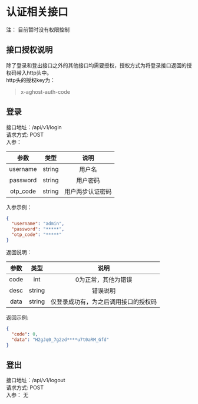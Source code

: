 # 认证相关接口

注： 目前暂时没有权限控制

## 接口授权说明

除了登录和登出接口之外的其他接口均需要授权，授权方式为将登录接口返回的授权码带入http头中。  
http头的授权key为：
> x-aghost-auth-code

## 登录

接口地址：/api/v1/login   
请求方式: POST   
入参：

|参数|类型|说明|
|:---:|:---:|:---:|
|username|string|用户名|
|password|string|用户密码|  
|otp_code|string|用户两步认证密码|  

入参示例：

```json
{
  "username": "admin",
  "password": "*****",
  "otp_code": "*****"
}
```

返回说明：

|参数|类型|说明|
|:---:|:---:|:---:|
|code|int|0为正常，其他为错误|
|desc|string|错误说明|
|data|string|仅登录成功有，为之后调用接口的授权码|

返回示例:

```json
{
  "code": 0,
  "data": "H2gJq0_7g2zd****u7t0aRM_Gfd"
}
```

## 登出

接口地址：/api/v1/logout   
请求方式: POST   
入参： 无


